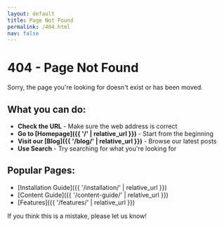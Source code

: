 ```yaml
---
layout: default
title: Page Not Found
permalink: /404.html
nav: false
---
```


# 404 - Page Not Found

Sorry, the page you're looking for doesn't exist or has been moved.

## What you can do:

- **Check the URL** - Make sure the web address is correct
- **Go to [Homepage]({{ '/' | relative_url }})** - Start from the beginning
- **Visit our [Blog]({{ '/blog/' | relative_url }})** - Browse our latest posts
- **Use Search** - Try searching for what you're looking for

## Popular Pages:

- [Installation Guide]({{ '/installation/' | relative_url }})
- [Content Guide]({{ '/content-guide/' | relative_url }})
- [Features]({{ '/features/' | relative_url }})

If you think this is a mistake, please let us know!

<style>
.content {
    text-align: center;
    padding: 3rem 2rem;
}

.content h1 {
    font-size: 3rem;
    color: var(--primary-color);
    margin-bottom: 1rem;
}

.content h2 {
    color: var(--text-color);
    margin-top: 2rem;
    margin-bottom: 1rem;
}

.content ul {
    list-style: none;
    padding: 0;
}

.content li {
    margin-bottom: 0.5rem;
}

.content a {
    color: var(--primary-color);
    text-decoration: none;
    font-weight: 500;
}

.content a:hover {
    text-decoration: underline;
}
</style>
